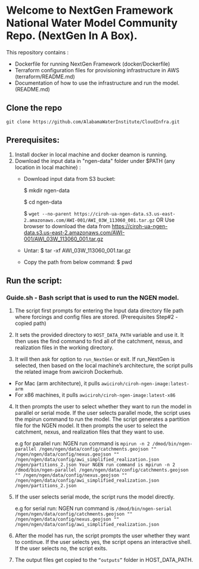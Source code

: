 # Welcome to NextGen Framework National Water Model Community Repo. (NextGen In A Box).

This repository contains :
- Dockerfile for running NextGen Framework (docker/Dockerfile)
- Terraform configuration files for provisioning infrastructure in AWS (terraform/README.md)
- Documentation of how to use the infrastructure and run the model. (README.md)

## Clone the repo

`git clone https://github.com/AlabamaWaterInstitute/CloudInfra.git`

## Prerequisites:

1. Install docker in local machine and docker deamon is running.
2. Download the input data in "ngen-data" folder under $PATH (any location in local machine) :
    - Download input data from S3 bucket:

        $ mkdir ngen-data

        $ cd ngen-data

        $ `wget --no-parent https://ciroh-ua-ngen-data.s3.us-east-2.amazonaws.com/AWI-001/AWI_03W_113060_001.tar.gz` 
        OR
        Use browser to download the data from https://ciroh-ua-ngen-data.s3.us-east-2.amazonaws.com/AWI-001/AWI_03W_113060_001.tar.gz

     - Untar:
        $ tar -xf AWI_03W_113060_001.tar.gz
        
     - Copy the path from below command:
        $ pwd

## Run the script:

### Guide.sh - Bash script that is used to run the NGEN model. 

1.	The script first prompts for entering the Input data directory file path where forcings and config files are stored. (Prerequisites Step#2 - copied path)

2.	It sets the provided directory to `HOST_DATA_PATH` variable and use it. It then uses the find command to find all of the catchment, nexus, and realization files in the working directory.

3.	It will then ask for option to `run_NextGen` or exit. If run_NextGen is selected, then based on the local machine’s architecture, the script pulls the related image from awiciroh Dockerhub. 

-	For Mac (arm architecture), it pulls `awiciroh/ciroh-ngen-image:latest-arm`
-	For x86 machines, it pulls `awiciroh/ciroh-ngen-image:latest-x86`

4.	It then prompts the user to select whether they want to run the model in parallel or serial mode. If the user selects parallel mode, the script uses the mpirun command to run the model. The script generates a partition file for the NGEN model. 
It then prompts the user to select the catchment, nexus, and realization files that they want to use.

    e.g for parallel run:
    NGEN run command is `mpirun -n 2 /dmod/bin/ngen-parallel /ngen/ngen/data/config/catchments.geojson "" /ngen/ngen/data/config/nexus.geojson "" /ngen/ngen/data/config/awi_simplified_realization.json /ngen/partitions_2.json Your NGEN run command is mpirun -n 2 /dmod/bin/ngen-parallel /ngen/ngen/data/config/catchments.geojson "" /ngen/ngen/data/config/nexus.geojson "" /ngen/ngen/data/config/awi_simplified_realization.json /ngen/partitions_2.json`

5.	If the user selects serial mode, the script runs the model directly. 

    e.g for serial run:
    NGEN run command is `/dmod/bin/ngen-serial /ngen/ngen/data/config/catchments.geojson "" /ngen/ngen/data/config/nexus.geojson "" /ngen/ngen/data/config/awi_simplified_realization.json`

6.	After the model has run, the script prompts the user whether they want to continue. If the user selects yes, the script opens an interactive shell. If the user selects no, the script exits. 

7.	The output files get copied to the `“outputs”` folder in HOST_DATA_PATH.


